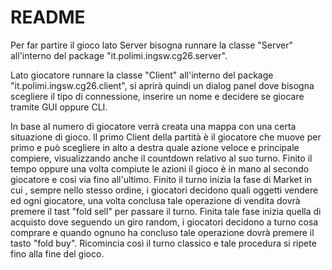 # README #


Per far partire il gioco lato Server bisogna runnare la classe "Server" all'interno del package "it.polimi.ingsw.cg26.server".


Lato giocatore runnare la classe "Client" all'interno del package "it.polimi.ingsw.cg26.client", si aprirà quindi un dialog panel dove bisogna scegliere il tipo di connessione, inserire un nome e decidere se giocare tramite GUI oppure CLI.


In base al numero di giocatore verrà creata una mappa con una certa situazione di gioco. Il primo Client della partità è il giocatore che muove per primo e può scegliere in alto a destra quale azione veloce e principale compiere, visualizzando anche il countdown relativo al suo turno. 
Finito il tempo oppure una volta compiute le azioni il gioco è in mano al secondo giocatore e così via fino all'ultimo. 
Finito il turno inizia la fase di Market in cui , sempre nello stesso ordine,  i giocatori decidono quali oggetti vendere ed ogni giocatore, una volta conclusa tale operazione di vendita dovrà premere il tast "fold sell" per passare il turno.
Finita tale fase inizia quella di acquisto dove seguendo un giro random, i giocatori decidono a turno cosa comprare e quando ognuno ha concluso tale operazione dovrà premere il tasto "fold buy".
Ricomincia così il turno classico e tale procedura si ripete fino alla fine del gioco. 